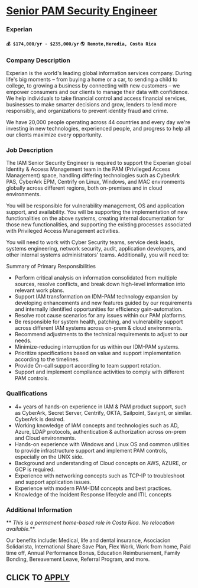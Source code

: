 # [Senior PAM Security Engineer](https://www.remotewlb.com/apply/senior-pam-security-engineer)  
### Experian  
#### `💰 $174,000/yr - $235,000/yr` `🌎 Remote,Heredia, Costa Rica`  

### **Company Description**

Experian is the world's leading global information services company. During life's big moments – from buying a home or a car, to sending a child to college, to growing a business by connecting with new customers – we empower consumers and our clients to manage their data with confidence. We help individuals to take financial control and access financial services, businesses to make smarter decisions and grow, lenders to lend more responsibly, and organizations to prevent identity fraud and crime.

We have 20,000 people operating across 44 countries and every day we're investing in new technologies, experienced people, and progress to help all our clients maximize every opportunity.

###  **Job Description**

The IAM Senior Security Engineer is required to support the Experian global Identity & Access Management team in the PAM (Privileged Access Management) space, handling differing technologies such as CyberArk PAS, CyberArk EPM, Centrify on Linux, Windows, and MAC environments globally across different regions, both on-premises and in cloud environments.

You will be responsible for vulnerability management, OS and application support, and availability. You will be supporting the implementation of new functionalities on the above systems, creating internal documentation for those new functionalities, and supporting the existing processes associated with Privileged Access Management activities.

You will need to work with Cyber Security teams, service desk leads, systems engineering, network security, audit, application developers, and other internal systems administrators' teams. Additionally, you will need to:

Summary of Primary Responsibilities

  * Perform critical analysis on information consolidated from multiple sources, resolve conflicts, and break down high-level information into relevant work plans.
  * Support IAM transformation on IDM-PAM technology expansion by developing enhancements and new features guided by our requirements and internally identified opportunities for efficiency gain-automation.
  * Resolve root cause scenarios for any issues within our PAM platforms.
  * Be responsible for system health, patching, and vulnerability support across different IAM systems across on-prem & cloud environments.
  * Recommend adjustments to the technical requirements to adjust to our needs.
  * Minimize-reducing interruption for us within our IDM-PAM systems.
  * Prioritize specifications based on value and support implementation according to the timelines.
  * Provide On-call support according to team support rotation.
  * Support and implement compliance activities to comply with different PAM controls.

###  **Qualifications**

  * 4+ years of hands-on experience in IAM & PAM product support, such as CyberArk, Secret Server, Centrify, OKTA, Sailpoint, Saviynt, or similar. CyberArk is desired.
  * Working knowledge of IAM concepts and technologies such as AD, Azure, LDAP protocols, authentication & authorization across on-prem and Cloud environments.
  * Hands-on experience with Windows and Linux OS and common utilities to provide infrastructure support and implement PAM controls, especially on the UNIX side.
  * Background and understanding of Cloud concepts on AWS, AZURE, or GCP is required.
  * Experience with networking concepts such as TCP-IP to troubleshoot and support application issues.
  * Experience with modern PAM-IDM concepts and best practices.
  * Knowledge of the Incident Response lifecycle and ITIL concepts

###  **Additional Information**

 ** _This is a permanent home-based role in Costa Rica. No relocation available._**

Our benefits include: Medical, life and dental insurance, Asociacion Solidarista, International Share Save Plan, Flex Work, Work from home, Paid time off, Annual Performance Bonus, Education Reimbursement, Family Bonding, Bereavement Leave, Referral Program, and more.

  
## CLICK TO [APPLY](https://www.remotewlb.com/apply/senior-pam-security-engineer)

